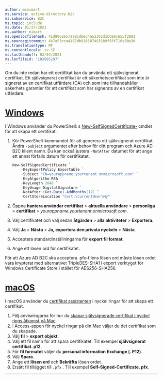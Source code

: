 ```yaml
---
author: msmimart
ms.service: active-directory-b2c
ms.subservice: B2C
ms.topic: include
ms.date: 01/27/2021
ms.author: mimart
ms.openlocfilehash: 41d9962657aa81dbe34a52302d1b68ec655f2893
ms.sourcegitcommit: 4b7a53cca4197db8166874831b9f93f716e38e30
ms.translationtype: MT
ms.contentlocale: sv-SE
ms.lasthandoff: 03/04/2021
ms.locfileid: "102095297"
---
```

Om du inte redan har ett certifikat kan du använda ett självsignerat certifikat. Ett självsignerat certifikat är ett säkerhetscertifikat som inte är signerat av en certifikat utfärdare (CA) och som inte tillhandahåller säkerhets garantier för ett certifikat som har signerats av en certifikat utfärdare. 

# <a name="windows"></a>[Windows](#tab/windows)

I Windows använder du PowerShell: s [New-SelfSignedCertificate-](/powershell/module/pkiclient/new-selfsignedcertificate) cmdlet för att skapa ett certifikat.

1. Kör PowerShell-kommandot för att generera ett självsignerat certifikat. Ändra `-Subject` argumentet efter behov för ditt program och Azure AD B2C klient namn. Du kan också justera `-NotAfter` datumet för att ange ett annat förfallo datum för certifikatet.

    ```PowerShell
    New-SelfSignedCertificate `
        -KeyExportPolicy Exportable `
        -Subject "CN=yourappname.yourtenant.onmicrosoft.com" `
        -KeyAlgorithm RSA `
        -KeyLength 2048 `
        -KeyUsage DigitalSignature `
        -NotAfter (Get-Date).AddMonths(12) `
        -CertStoreLocation "Cert:\CurrentUser\My"
    ```

1. Öppna **hantera användar certifikat**  >  **aktuella användare**  >  **personliga**  >  **certifikat**  >  *yourappname.yourtenant.onmicrosoft.com*.
1. Välj certifikatet och välj sedan **åtgärden**  >  **alla aktiviteter**  >  **Exportera**.
1. Välj **Ja**  >  **Nästa**  >  **Ja, exportera den privata nyckeln**  >  **Nästa**.
1. Acceptera standardinställningarna för **export fil format**.
1. Ange ett lösen ord för certifikatet.

För att Azure AD B2C ska acceptera. pfx-filens lösen ord måste lösen ordet vara krypterat med alternativet TripleDES-SHA1 i export verktyget för Windows Certificate Store i stället för AES256-SHA256.

# <a name="macos"></a>[macOS](#tab/macos)

I macOS använder du [certifikat assistenten](https://support.apple.com/guide/keychain-access/aside/glosa3ed0609/11.0/mac/11.0) i nyckel ringar för att skapa ett certifikat.

1. Följ anvisningarna för hur du [skapar självsignerade certifikat i nyckel rings åtkomst på Mac](https://support.apple.com/guide/keychain-access/kyca8916/mac).
1. I Access-appen för nyckel ringar på din Mac väljer du det certifikat som du skapade.
1. Välj **fil**  >  **export objekt**.
1. Välj ett fil namn för att spara certifikatet. Till exempel **självsignerat certifikat. p12**.
1. För **fil formatet** väljer du **personal information Exchange (. P12)**.
1. Välj **Spara**.
1. Ange ett **lösen ord** och **Bekräfta** lösen ordet.
1. Ersätt fil tillägget till `.pfx` . Till exempel **Self-Signed-Certificate. pfx**.

---